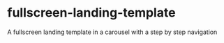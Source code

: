 # fullscreen-landing-template
A fullscreen landing template in a carousel with a step by step navigation
